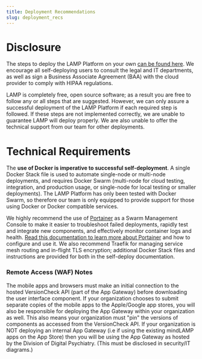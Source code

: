 ```yaml
---
title: Deployment Recommendations
slug: deployment_recs
---
```


# Disclosure

The steps to deploy the LAMP Platform on your own [can be found here](Deploying%20the%20LAMP%20Platform.md). We encourage all self-deploying users to consult the legal and IT departments, as well as sign a Business Associate Agreement (BAA) with the cloud provider to comply with HIPAA regulations.

LAMP is completely free, open source software; as a result you are free to follow any or all steps that are suggested. However, we can only assure a successful deployment of the LAMP Platform if each required step is followed. If these steps are not implemented correctly, we are unable to guarantee LAMP will deploy properly. We are also unable to offer the technical support from our team for other deployments.

# Technical Requirements

The **use of Docker is imperative to successful self-deployment**. A single Docker Stack file is used to automate single-node or multi-node deployments, and requires Docker Swarm (multi-node for cloud testing, integration, and production usage, or single-node for local testing or smaller deployments). The LAMP Platform has only been tested with Docker Swarm, so therefore our team is only equipped to provide support for those using Docker or Docker compatible services.

We highly recommend the use of [Portainer](https://www.portainer.io/) as a Swarm Management Console to make it easier to troubleshoot failed deployments, rapidly test and integrate new components, and effectively monitor container logs and health. [Read this documentation to learn more about Portainer](https://documentation.portainer.io/) and how to configure and use it. We also recommend Traefik for managing service mesh routing and in-flight TLS encryption; additional Docker Stack files and instructions are provided for both in the self-deploy documentation. 

### Remote Access (WAF) Notes

The mobile apps and browsers must make an initial connection to the hosted VersionCheck API (part of the App Gateway) before downloading the user interface component. If your organization chooses to submit separate copies of the mobile apps to the Apple/Google app stores, you will also be responsible for deploying the App Gateway within your organization as well. This also means your organization must "pin" the versions of components as accessed from the VersionCheck API. If your organization is NOT deploying an internal App Gateway (i.e if using the existing mindLAMP apps on the App Store) then you will be using the App Gateway as hosted by the Division of Digital Psychiatry. (This must be disclosed in security/IT diagrams.)
